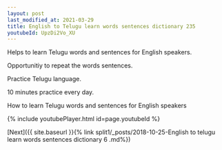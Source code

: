 ```yaml
---
layout: post
last_modified_at: 2021-03-29
title: English to Telugu learn words sentences dictionary 235 
youtubeId: UpzDi2Vo_XU
---
```

 
 
Helps to learn Telugu words and sentences for English speakers.

Opportunitiy to repeat the words sentences. 

Practice Telugu language. 
 
10 minutes practice every day. 
 
How to learn Telugu words and sentences for English speakers 
 
{% include youtubePlayer.html id=page.youtubeId %}
 
 
[Next]({{ site.baseurl }}{% link  split1/_posts/2018-10-25-English to telugu learn words sentences dictionary 6 .md%})
 
